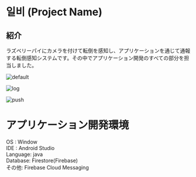 # 일비 (Project Name)
## 紹介
ラズベリーパイにカメラを付けて転倒を感知し、アプリケーションを通じて通報する転倒感知システムです。その中でアプリケーション開発のすべての部分を担当しました。

![default](https://github.com/user-attachments/assets/744551c4-97c4-4651-87f3-e0b43170ed36)

![log](https://github.com/user-attachments/assets/36d53d40-e0a9-4a8d-b059-cd7f7a7e798e)

![push](https://github.com/user-attachments/assets/d4af5193-7ca3-474a-aa5c-642ad7988747)

# アプリケーション開発環境
OS : Window <br>
IDE : Android Studio <br>
Language: java <br>
Database: Firestore(Firebase) <br>
その他: Firebase Cloud Messaging <br>

